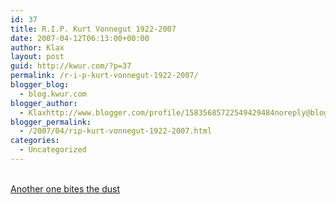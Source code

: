 ```yaml
---
id: 37
title: R.I.P. Kurt Vonnegut 1922-2007
date: 2007-04-12T06:13:00+00:00
author: Klax
layout: post
guid: http://kwur.com/?p=37
permalink: /r-i-p-kurt-vonnegut-1922-2007/
blogger_blog:
  - blog.kwur.com
blogger_author:
  - Klaxhttp://www.blogger.com/profile/15835685722549429484noreply@blogger.com
blogger_permalink:
  - /2007/04/rip-kurt-vonnegut-1922-2007.html
categories:
  - Uncategorized
---
```

<div class="pf-content">
  <p>
    <a onblur="try {parent.deselectBloggerImageGracefully();} catch(e) {}" href="http://www.kwur.com/blog/uploaded_images/cls-a0a0r9-a-709093.jpg"><img style="margin: 0pt 10px 10px 0pt; float: left; cursor: pointer;" src="http://www.kwur.com/blog/uploaded_images/cls-a0a0r9-a-709082.jpg" alt="" border="0" /></a><br /><a href="http://www.nytimes.com/2007/04/12/books/12vonnegut.html?ex=1334030400&#038;en=5f47f4f343376a1f&ei=5088&#038;partner=rssnyt&emc=rss">Another one bites the dust</a>
  </p>
</div>